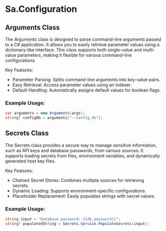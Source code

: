 # Sa.Configuration


## Arguments Class
The Arguments class is designed to parse command-line arguments passed to a C# application. It allows you to easily retrieve parameter values using a dictionary-like interface. This class supports both single-value and multi-value parameters, making it flexible for various command-line configurations.

Key Features:
- Parameter Parsing: Splits command-line arguments into key-value pairs.
- Easy Retrieval: Access parameter values using an indexer.
- Default Handling: Automatically assigns default values for boolean flags.

### Example Usage:
```csharp
var arguments = new Arguments(args);
string? configDb = arguments["--config_db"];
```


## Secrets Class
The Secrets class provides a secure way to manage sensitive information, such as API keys and database passwords, from various sources. It supports loading secrets from files, environment variables, and dynamically generated host key files.

Key Features:
- Chained Secret Stores: Combines multiple sources for retrieving secrets.
- Dynamic Loading: Supports environment-specific configurations.
- Placeholder Replacement: Easily populates strings with secret values.

### Example Usage:
```csharp
string input = "Database password: {{db_password}}";
string? populatedString = Secrets.Service.PopulateSecrets(input);
```
